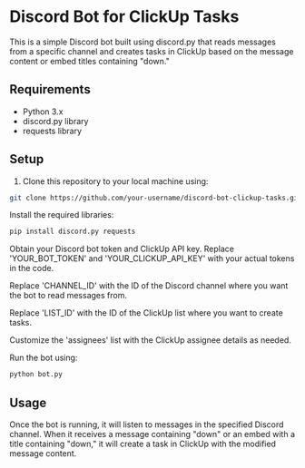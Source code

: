 # Discord Bot for ClickUp Tasks

This is a simple Discord bot built using discord.py that reads messages from a specific channel and creates tasks in ClickUp based on the message content or embed titles containing "down."

## Requirements

- Python 3.x
- discord.py library
- requests library

## Setup

1. Clone this repository to your local machine using:

```bash
git clone https://github.com/your-username/discord-bot-clickup-tasks.git
```
Install the required libraries:

```bash
pip install discord.py requests
```
Obtain your Discord bot token and ClickUp API key. Replace 'YOUR_BOT_TOKEN' and 'YOUR_CLICKUP_API_KEY' with your actual tokens in the code.

Replace 'CHANNEL_ID' with the ID of the Discord channel where you want the bot to read messages from.

Replace 'LIST_ID' with the ID of the ClickUp list where you want to create tasks.

Customize the 'assignees' list with the ClickUp assignee details as needed.

Run the bot using:

```bash
python bot.py 
```

## Usage
Once the bot is running, it will listen to messages in the specified Discord channel. When it receives a message containing "down" or an embed with a title containing "down," it will create a task in ClickUp with the modified message content.
